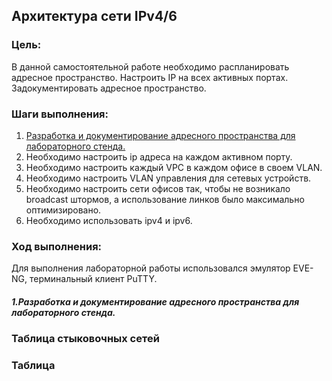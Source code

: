 ##  **Архитектура сети IPv4/6**

### Цель:
В данной самостоятельной работе необходимо распланировать адресное пространство.
Настроить IP на всех активных портах. Задокументировать адресное пространство.

### Шаги выполнения:
1. [Разработка и документирование адресного пространства для лабораторного стенда.](README.md#1-)
2. Необходимо настроить ip адреса на каждом активном порту.
4. Необходимо настроить каждый VPC в каждом офисе в своем VLAN.
5. Необходимо настроить VLAN управления для сетевых устройств.
6. Необходимо настроить сети офисов так, чтобы не возникало broadcast штормов, а использование линков было максимально оптимизировано.
7. Необходимо использовать ipv4 и ipv6.


### Ход выполнения:
Для выполнения лабораторной работы использовался эмулятор EVE-NG, терминальный клиент PuTTY.

#### **_1.Разработка и документирование адресного пространства для лабораторного стенда._**

### Таблица стыковочных сетей




### Таблица 

